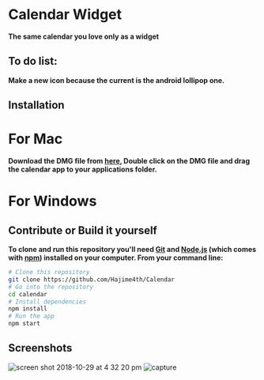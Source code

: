 # Calendar Widget

**The same calendar you love only as a widget**

## To do list: 

**Make a new icon because the current is the android lollipop one.**

## Installation

# For Mac

**Download the DMG file from [here](https://github.com/Hajime4th/Calendar/releases), Double click on the DMG file and drag the calendar app to your applications folder.**

# For Windows

## Contribute or Build it yourself

**To clone and run this repository you'll need [Git](https://git-scm.com) and [Node.js](https://nodejs.org/en/download/) (which comes with [npm](http://npmjs.com)) installed on your computer. From your command line:**

```bash
# Clone this repository
git clone https://github.com/Hajime4th/Calendar
# Go into the repository
cd calendar
# Install dependencies
npm install
# Run the app
npm start
```
           

## Screenshots


![screen shot 2018-10-29 at 4 32 20 pm](https://user-images.githubusercontent.com/42915482/47656706-3c6ba680-db98-11e8-9264-729f96b9a609.png)
![capture](https://user-images.githubusercontent.com/42915482/47643292-b8072c80-db73-11e8-9af9-f9b988c5fac7.PNG)

